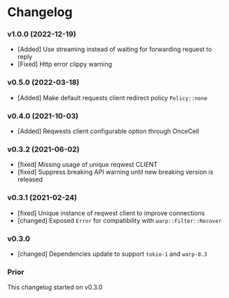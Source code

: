# Changelog

### v1.0.0 (2022-12-19)
- [Added] Use streaming instead of waiting for forwarding request to reply
- [Fixed] Http error clippy warning

### v0.5.0 (2022-03-18)
- [Added] Make default requests client redirect policy `Policy::none`

### v0.4.0 (2021-10-03)
- [Added] Reqwests client configurable option through OnceCell

### v0.3.2 (2021-06-02)
- [fixed] Missing usage of unique reqwest CLIENT
- [fixed] Suppress breaking API warning until new breaking version is released

### v0.3.1 (2021-02-24)

- [fixed] Unique instance of reqwest client to improve connections
- [changed] Exposed `Error` for compatibility with `warp::Filter::Recover`

### v0.3.0

- [changed] Dependencies update to support `tokio-1` and `warp-0.3`

### Prior

This changelog started on v0.3.0